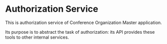 # Authorization Service

This is authorization service of Conference Organization Master application.

Its purpose is to abstract the task of authorization: its API provides these tools to other internal services.